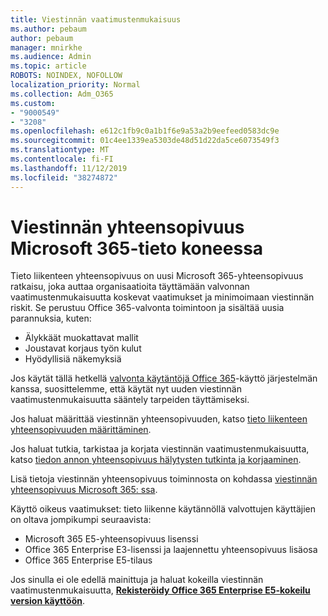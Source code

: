 ```yaml
---
title: Viestinnän vaatimustenmukaisuus
ms.author: pebaum
author: pebaum
manager: mnirkhe
ms.audience: Admin
ms.topic: article
ROBOTS: NOINDEX, NOFOLLOW
localization_priority: Normal
ms.collection: Adm_O365
ms.custom:
- "9000549"
- "3208"
ms.openlocfilehash: e612c1fb9c0a1b1f6e9a53a2b9eefeed0583dc9e
ms.sourcegitcommit: 01c4ee1339ea5303de48d51d22da5ce6073549f3
ms.translationtype: MT
ms.contentlocale: fi-FI
ms.lasthandoff: 11/12/2019
ms.locfileid: "38274872"
---
```

# <a name="communication-compliance-in-microsoft-365"></a>Viestinnän yhteensopivuus Microsoft 365-tieto koneessa

Tieto liikenteen yhteensopivuus on uusi Microsoft 365-yhteensopivuus ratkaisu, joka auttaa organisaatioita täyttämään valvonnan vaatimustenmukaisuutta koskevat vaatimukset ja minimoimaan viestinnän riskit. Se perustuu Office 365-valvonta toimintoon ja sisältää uusia parannuksia, kuten:

- Älykkäät muokattavat mallit
- Joustavat korjaus työn kulut
- Hyödyllisiä näkemyksiä

Jos käytät tällä hetkellä [valvonta käytäntöjä Office 365](https://docs.microsoft.com/microsoft-365/compliance/supervision-policies)-käyttö järjestelmän kanssa, suosittelemme, että käytät nyt uuden viestinnän vaatimustenmukaisuutta sääntely tarpeiden täyttämiseksi.

Jos haluat määrittää viestinnän yhteensopivuuden, katso [tieto liikenteen yhteensopivuuden määrittäminen](https://docs.microsoft.com/microsoft-365/compliance/communication-compliance-configure).

Jos haluat tutkia, tarkistaa ja korjata viestinnän vaatimustenmukaisuutta, katso [tiedon annon yhteensopivuus hälytysten tutkinta ja korjaaminen](https://docs.microsoft.com/microsoft-365/compliance/communication-compliance-investigate-remediate).

Lisä tietoja viestinnän yhteensopivuus toiminnosta on kohdassa [viestinnän yhteensopivuus Microsoft 365: ssa](https://docs.microsoft.com/microsoft-365/compliance/communication-compliance).

Käyttö oikeus vaatimukset: tieto liikenne käytännöllä valvottujen käyttäjien on oltava jompikumpi seuraavista:

- Microsoft 365 E5-yhteensopivuus lisenssi
- Office 365 Enterprise E3-lisenssi ja laajennettu yhteensopivuus lisäosa
- Office 365 Enterprise E5-tilaus

Jos sinulla ei ole edellä mainittuja ja haluat kokeilla viestinnän vaatimustenmukaisuutta, **[Rekisteröidy Office 365 Enterprise E5-kokeilu version käyttöön](https://go.microsoft.com/fwlink/p/?LinkID=698279)**.